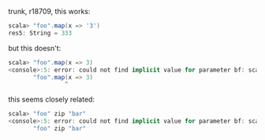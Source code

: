 trunk, r18709, this works:
```scala
scala> "foo".map(x => '3')
res5: String = 333
```

but this doesn't:
```scala
scala> "foo".map(x => 3)  
<console>:5: error: could not find implicit value for parameter bf: scala.collection.generic.BuilderFactory[Int,That,String]
       "foo".map(x => 3)
                ^
```
this seems closely related:
```scala
scala> "foo" zip "bar"
<console>:5: error: could not find implicit value for parameter bf: scala.collection.generic.BuilderFactory[(Char, Char),That,String]
       "foo" zip "bar"
```
